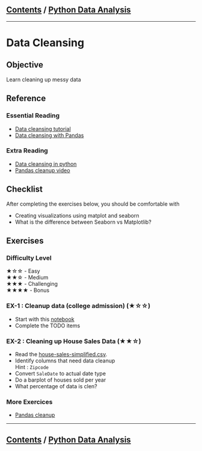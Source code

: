 <link rel='stylesheet' href='../assets/css/main.css'/>

## [Contents](../contents.md) / [Python Data Analysis](0-README.md)

---

# Data Cleansing

## Objective

Learn cleaning up  messy data

## Reference

### Essential Reading

* [Data cleansing tutorial](https://towardsdatascience.com/what-is-data-cleaning-how-to-process-data-for-analytics-and-machine-learning-modeling-c2afcf4fbf45)
* [Data cleansing with Pandas]( https://medium.com/better-programming/data-cleaning-with-python-pandas-an-introduction-1cfd5cde6884)

### Extra Reading

* [Data cleansing in python](https://towardsdatascience.com/data-cleaning-in-python-the-ultimate-guide-2020-c63b88bf0a0d)
* [Pandas cleanup video](https://www.youtube.com/watch?v=iYie42M1ZyU)

## Checklist

After completing the exercises below, you should be comfortable with

* Creating visualizations using matplot and seaborn
* What is the difference between Seaborn vs Matplotlib?

## Exercises

### Difficulty Level

★☆☆  - Easy  
★★☆  - Medium  
★★★  - Challenging  
★★★★ - Bonus

### EX-1 : Cleanup data (college admission) (★☆☆)

* Start with this [notebook](https://github.com/elephantscale/machine-learning-learning-path-labs/blob/master/python-data-analytics/data-cleanup.ipynb)
* Complete the TODO items

### EX-2 : Cleaning up House Sales Data (★★☆)

* Read the [house-sales-simplified.csv](https://elephantscale-public.s3.amazonaws.com/data/house-prices/house-sales-simplified.csv).
* Identify columns that need data cleanup  
Hint : `Zipcode`
* Convert `SaleDate` to actual date type
* Do a barplot of houses sold per year
* What percentage of data is clen?

### More Exercices

* [Pandas cleanup](https://www.w3resource.com/python-exercises/pandas/missing-values/index.php)

---

## [Contents](../contents.md) / [Python Data Analysis](0-README.md)
